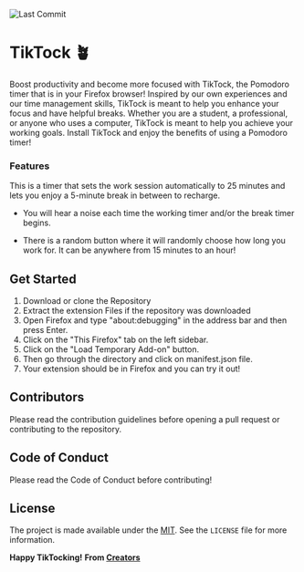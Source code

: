 ![Last Commit](https://img.shields.io/badge/last_commit-February-orange)

# TikTock 🪴
Boost productivity and become  more focused with TikTock, the Pomodoro timer that is in your Firefox browser! Inspired by our own experiences and our time management skills, TikTock is meant to help you enhance your focus and have helpful breaks. Whether you are a student, a professional, or anyone who uses a computer, TikTock is meant to help you achieve your working goals. Install TikTock and enjoy the benefits of using a Pomodoro timer! 

### Features
This is a timer that sets the work session automatically to 25 minutes and lets you enjoy a 5-minute break in between to recharge. 

- You will hear a noise each time the working timer and/or the break timer begins.

- There is a random button where it will randomly choose how long you work for. It can be anywhere from 15 minutes to an hour!

## Get Started
1. Download or clone the Repository
2. Extract the extension Files if the repository was downloaded
3. Open Firefox and type "about:debugging" in the address bar and then press Enter. 
4. Click on the "This Firefox" tab on the left sidebar. 
5. Click on the "Load Temporary Add-on" button.
6. Then go through the directory and click on manifest.json file. 
7. Your extension should be in Firefox and you can try it out! 

## Contributors 
Please read the contribution guidelines before opening a pull request or contributing to the repository.

## Code of Conduct
Please read the Code of Conduct before contributing! 

## License
The project is made available under the [MIT](LICENSE). See the `LICENSE` file for more information. 

**Happy TikTocking!**
**From [Creators](AUTHORS.md)**
